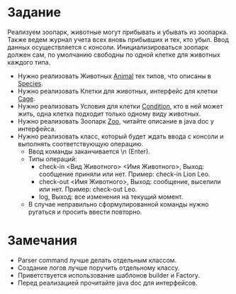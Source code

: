 # Задание
Реализуем зоопарк, животные могут прибывать и убывать из зоопарка.
Также ведем журнал учета всех вновь прибывших и тех, кто убыл. 
Ввод данных осуществляется с консоли.
Инициализироваться зоопарк должен сам, по умолчанию свободны по одной клетке для животных каждого типа.

* Нужно реализовать Животных [Animal](model/Animal.java) тех типов, что описаны в [Species](model/Species.java).
* Нужно реализовать Клетки для животных, интерфейс для клетки [Cage](model/Cage.java).
* Нужно реализовать Условия для клетки [Condition](model/Condition.java), кто в ней может жить, одна клетка подходит только одному виду животных.
* Нужно реализовать Зоопарк [Zoo](Zoo.java), читайте описание в java doc у интерфейса.
* Нужно реализовать класс, который будет ждать ввода с консоли и выполнять соответствующую операцию. 
  * Ввод команды заканчивается \n (Enter). 
  * Типы операций:
    * check-in <Вид Животного> <Имя Животного>, Выход: сообщение приняли или нет. Пример: check-in Lion Leo.
    * check-out <Имя Животного>, Выход: сообщение, выселили или нет. Пример: check-out Leo.
    * log, Выход: все изменения на текущий момент. 
   * В случае неправильно сформулированной команды нужно ругаться и просить ввести повторно.
  
# Замечания
* Parser command лучше делать отдельным классом.
* Создание логов лучше поручить отдельному классу.
* Приветствуется использование шаблонов builder и Factory.
* Перед реализацией прочитайте java doc для интерфейсов.

